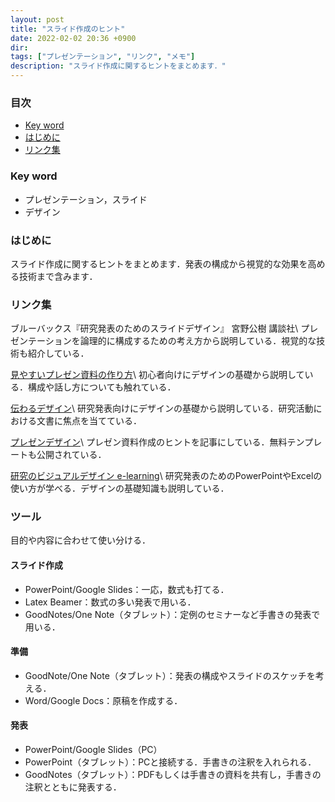 ```yaml
---
layout: post
title: "スライド作成のヒント"
date: 2022-02-02 20:36 +0900
dir:
tags: ["プレゼンテーション", "リンク", "メモ"]
description: "スライド作成に関するヒントをまとめます．"
---
```


### 目次
- [Key word](#key-word)
- [はじめに](#はじめに)
- [リンク集](#リンク集)

### Key word
- プレゼンテーション，スライド
- デザイン

### はじめに
スライド作成に関するヒントをまとめます．発表の構成から視覚的な効果を高める技術まで含みます．

### リンク集
ブルーバックス『研究発表のためのスライドデザイン』 宮野公樹 講談社\\
プレゼンテーションを論理的に構成するための考え方から説明している．視覚的な技術も紹介している．

[見やすいプレゼン資料の作り方](https://www.slideshare.net/yutamorishige50/how-to-present-better)\\
初心者向けにデザインの基礎から説明している．構成や話し方についても触れている．

[伝わるデザイン](https://tsutawarudesign.com/index.html)\\
研究発表向けにデザインの基礎から説明している．研究活動における文書に焦点を当てている．

[プレゼンデザイン](https://ppt.design4u.jp/)\\
プレゼン資料作成のヒントを記事にしている．無料テンプレートも公開されている．

[研究のビジュアルデザイン e-learning](https://visual-skills.studio.site/)\\
研究発表のためのPowerPointやExcelの使い方が学べる．デザインの基礎知識も説明している．

### ツール
目的や内容に合わせて使い分ける．

#### スライド作成
- PowerPoint/Google Slides：一応，数式も打てる．
- Latex Beamer：数式の多い発表で用いる．
- GoodNotes/One Note（タブレット）：定例のセミナーなど手書きの発表で用いる．

#### 準備
- GoodNote/One Note（タブレット）：発表の構成やスライドのスケッチを考える．
- Word/Google Docs：原稿を作成する．

#### 発表
- PowerPoint/Google Slides（PC）
- PowerPoint（タブレット）：PCと接続する．手書きの注釈を入れられる．
- GoodNotes（タブレット）：PDFもしくは手書きの資料を共有し，手書きの注釈とともに発表する．
